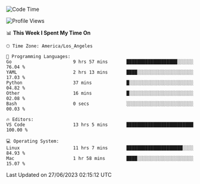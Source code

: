<!--START_SECTION:waka-->
![Code Time](http://img.shields.io/badge/Code%20Time-449%20hrs%209%20mins-blue)

![Profile Views](http://img.shields.io/badge/Profile%20Views-0-blue)

📊 **This Week I Spent My Time On** 

```text
🕑︎ Time Zone: America/Los_Angeles

💬 Programming Languages: 
Go                       9 hrs 57 mins       ███████████████████░░░░░░   76.04 % 
YAML                     2 hrs 13 mins       ████░░░░░░░░░░░░░░░░░░░░░   17.03 % 
Python                   37 mins             █░░░░░░░░░░░░░░░░░░░░░░░░   04.82 % 
Other                    16 mins             █░░░░░░░░░░░░░░░░░░░░░░░░   02.08 % 
Bash                     0 secs              ░░░░░░░░░░░░░░░░░░░░░░░░░   00.03 % 

🔥 Editors: 
VS Code                  13 hrs 5 mins       █████████████████████████   100.00 % 

💻 Operating System: 
Linux                    11 hrs 7 mins       █████████████████████░░░░   84.93 % 
Mac                      1 hr 58 mins        ████░░░░░░░░░░░░░░░░░░░░░   15.07 % 
```


 Last Updated on 27/06/2023 02:15:12 UTC
<!--END_SECTION:waka-->
